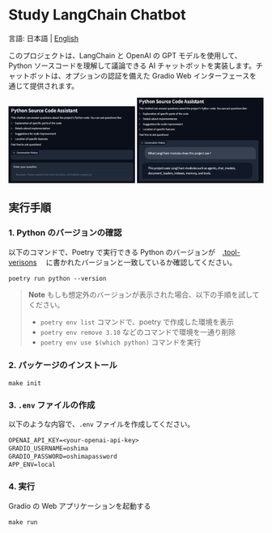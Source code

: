 # Study LangChain Chatbot

言語: 日本語 | [English](/docs/en/GET_STARTED.md)

このプロジェクトは、LangChain と OpenAI の GPT モデルを使用して、Python ソースコードを理解して議論できる AI チャットボットを実装します。チャットボットは、オプションの認証を備えた Gradio Web インターフェースを通じて提供されます。

<p align="center">
  <img src="/docs/images/image1.png" width="250" />
  <img src="/docs/images/image2.png" width="250" /> 
</p>

## 実行手順

### 1. Python のバージョンの確認

以下のコマンドで、Poetry で実行できる Python のバージョンが　[.tool-verisons](.tool-versions) 　に書かれたバージョンと一致しているか確認してください。

```console
poetry run python --version
```

> **Note**
> もしも想定外のバージョンが表示された場合、以下の手順を試してください。
>
> - `poetry env list` コマンドで、poetry で作成した環境を表示
> - `poetry env remove 3.10` などのコマンドで環境を一通り削除
> - `poetry env use $(which python)` コマンドを実行

### 2. パッケージのインストール

```console
make init
```

### 3. `.env` ファイルの作成

以下のような内容で、`.env` ファイルを作成してください。

```
OPENAI_API_KEY=<your-openai-api-key>
GRADIO_USERNAME=oshima
GRADIO_PASSWORD=oshimapassword
APP_ENV=local
```

### 4. 実行

Gradio の Web アプリケーションを起動する

```console
make run
```
